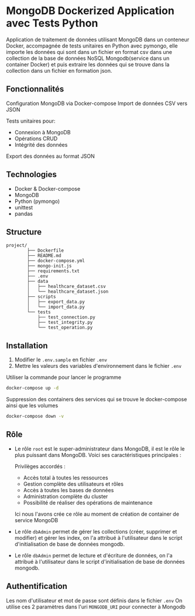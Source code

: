 # MongoDB Dockerized Application avec Tests Python

Application de traitement de données utilisant MongoDB dans un conteneur Docker, 
accompagnée de tests unitaires en Python avec pymongo,
elle importe les données qui sont dans un fichier en format csv dans une collection de la base de données NoSQL Mongodb(service dans un container Docker) 
et puis extraire les données qui se trouve dans la collection dans un fichier en formation json.

## Fonctionnalités

Configuration MongoDB via Docker-compose
Import de données CSV vers JSON

Tests unitaires pour:
- Connexion à MongoDB
- Opérations CRUD
- Intégrité des données

Export des données au format JSON

## Technologies

- Docker & Docker-compose
- MongoDB
- Python (pymongo)
- unittest
- pandas

## Structure

```
project/
        ├── Dockerfile
        ├── README.md
        ├── docker-compose.yml
        ├── mongo-init.js
        ├── requirements.txt
        ├── .env
        ├── data
        │   ├── healthcare_dataset.csv
        │   └── healthcare_dataset.json
        ├── scripts
        │   ├── export_data.py
        │   └── import_data.py
        └── tests
            ├── test_connection.py
            ├── test_integrity.py
            └── test_operation.py
```

## Installation

1. Modifier le `.env.sample` en fichier `.env`
2. Mettre les valeurs des variables d'environnement dans le fichier `.env`

Utiliser la commande pour lancer le programme
```bash
docker-compose up -d
```

Suppression des containers des services qui se trouve le docker-compose ainsi que les volumes
```bash
docker-compose down -v
```

## Rôle

- Le rôle `root` est le super-administrateur dans MongoDB, il est le rôle le plus puissant dans MongoDB. 
  Voici ses caractéristiques principales :

    Privilèges accordés :
    - Accès total à toutes les ressources
    - Gestion complète des utilisateurs et rôles
    - Accès à toutes les bases de données
    - Administration complète du cluster
    - Possibilité de réaliser des opérations de maintenance

    Ici nous l'avons crée ce rôle au moment de création de container de service MongoDB

- Le rôle `dbAdmin` permet de gérer les collections (créer, supprimer et modifier) et gérer les index, 
  on l'a attribué à l'utilisateur dans le script d'initialisation de base de données mongodb.

- Le rôle `dbAdmin` permet de lecture et d'écriture de données, 
  on l'a attribué à l'utilisateur dans le script d'initialisation de base de données mongodb.

## Authentification

Les nom d'utilisateur et mot de passe sont définis dans le fichier `.env`
On utilise ces 2 paramètres dans l'uri `MONGODB_URI`  pour connecter à Mongodb